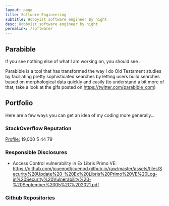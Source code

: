 ```yaml
---
layout: page
title: Software Engineering
subtitle: Hobbyist software engineer by night
desc: Hobbyist software engineer by night
permalink: /software/
---
```


## Parabible

<div class="lead lead-about">If you see nothing else of what I am working on, you should see <https://parabible.com/>.
</div>

Parabible is a tool that has transformed the way I do Old Testament studies by faciliating pretty sophisticated searches by letting users build searches based on morphological data quickly and easily (to understand a bit more of that, take a look at the gifs posted on <https://twitter.com/parabible_com>)

## Portfolio

Here are a few ways you can get an idea of my coding more generally...

### StackOverflow Reputation

<p class="sorep">
  <a href="https://stackoverflow.com/users/123415/jcuenod">Profile:</a>
  <span class="reputation">19,000</span>
  <span class="badge gold">5</span>
  <span class="badge silver">44</span>
  <span class="badge bronze">79</span>
</p>

### Responsible Disclosures

- Access Control vulnerability in Ex Libris Primo VE: <https://github.com/jcuenod/jcuenod.github.io/raw/master/assets/files/Security%20Update%20-%20Ex%20Libris%20Primo%20VE%20Log-in%20Security%20Vulnerability%20-%20September%2005%2C%202021.pdf>

### Github Repositories

<div class="projects">
</div>

<script src="/assets/js/zepto.min.js"></script>
<script src="/assets/js/programmingportfolio.js"></script>
